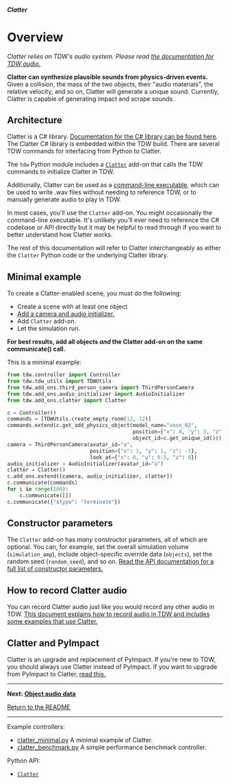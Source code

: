 ##### Clatter

# Overview

*Clatter relies on TDW's audio system. Please read [the documentation for TDW audio.](../audio/overview.md)*

**Clatter can synthesize plausible sounds from physics-driven events.** Given a collision, the mass of the two objects, their "audio materials", the relative velocity, and so on, Clatter will generate a unique sound. Currently, Clatter is capable of generating impact and scrape sounds.

## Architecture

Clatter is a C# library. [Documentation for the C# library can be found here](TODO.html). The Clatter C# library is embedded within the TDW build. There are several TDW commands for interfacing from Python to Clatter.

The `tdw` Python module includes a [`Clatter`](../../python/add_ons/clatter.md) add-on that calls the TDW commands to initialize Clatter in TDW. 

Additionally, Clatter can be used as a [command-line executable](cli.md), which can be used to write .wav files without needing to reference TDW, or to manually generate audio to play in TDW.

In most cases, you'll use the `Clatter` add-on. You might occasionally the command-line executable. It's unlikely you'll ever need to reference the C# codebase or API directly but it may be helpful to read through if you want to better understand how Clatter works.

The rest of this documentation will refer to Clatter interchangeably as either the `Clatter` Python code or the underlying Clatter library.

## Minimal example

To create a Clatter-enabled scene, you must do the following:

- Create a scene with at least one object
- [Add a camera and audio initializer.](../audio/initialize_audio.md)
- Add `Clatter` add-on.
- Let the simulation run.

**For best results, add all objects *and* the Clatter add-on on the same communicate() call.**

This is a minimal example:

```python
from tdw.controller import Controller
from tdw.tdw_utils import TDWUtils
from tdw.add_ons.third_person_camera import ThirdPersonCamera
from tdw.add_ons.audio_initializer import AudioInitializer
from tdw.add_ons.clatter import Clatter

c = Controller()
commands = [TDWUtils.create_empty_room(12, 12)]
commands.extend(c.get_add_physics_object(model_name="vase_02",
                                         position={"x": 0, "y": 3, "z": 0},
                                         object_id=c.get_unique_id()))
camera = ThirdPersonCamera(avatar_id="a",
                           position={"x": 1, "y": 1, "z": -1},
                           look_at={"x": 0, "y": 0.5, "z": 0})
audio_initializer = AudioInitializer(avatar_id="a")
clatter = Clatter()
c.add_ons.extend([camera, audio_initializer, clatter])
c.communicate(commands)
for i in range(200):
    c.communicate([])
c.communicate({"$type": "terminate"})
```

## Constructor parameters

The `Clatter` add-on has *many* constructor parameters, all of which are optional. You can, for example, set the overall simulation volume (`simulation_amp`), include object-specific override data (`objects`), set the random seed (`random_seed`), and so on. [Read the API documentation for a full list of constructor parameters.](../../python/add_ons/clatter.md)

## How to record Clatter audio

You can record Clatter audio just like you would record any other audio in TDW. [This document explains how to record audio in TDW and includes some examples that use Clatter.](../audio/record_audio.md)

## Clatter and PyImpact

Clatter is an upgrade and replacement of PyImpact. If you're new to TDW, you should always use Clatter instead of PyImpact. If you want to upgrade from PyImpact to Clatter, [read this.](../py_impact/py_impact_and_clatter.md)

***

**Next: [Object audio data](clatter_objects.md)**

[Return to the README](../../../README.md)

***

Example controllers:

- [clatter_minimal.py](https://github.com/threedworld-mit/tdw/blob/master/Python/example_controllers/clatter/clatter_minimal.py) A minimal example of Clatter.
- [clatter_benchmark.py](https://github.com/threedworld-mit/tdw/blob/master/Python/example_controllers/clatter/clatter_benchmark.py) A simple performance benchmark controller.

Python API:

- [`Clatter`](../../python/add_ons/clatter.md)